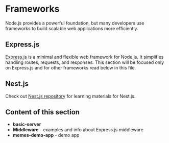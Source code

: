 # Frameworks

Node.js provides a powerful foundation, but many developers use frameworks to build scalable web applications more efficiently.

## Express.js

[Express.js](https://expressjs.com/) is a minimal and flexible web framework for Node.js. It simplifies handling routes, requests, and responses. This section will be focused only on Express.js and for other frameworks read below in this file.

## Nest.js

Check out [Nest.js repository](https://github.com/BZIvanov/Learning-NestJS) for learning materials for Nest.js.

## Content of this section

- **basic-server**
- **Middleware** - examples and info about Express.js middleware
- **memes-demo-app** - demo app
